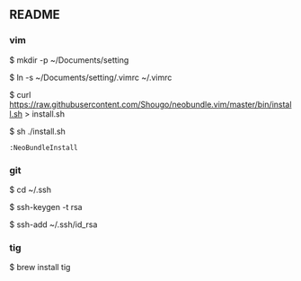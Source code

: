 ## README

### vim

$ mkdir -p ~/Documents/setting

$ ln -s ~/Documents/setting/.vimrc ~/.vimrc

$ curl https://raw.githubusercontent.com/Shougo/neobundle.vim/master/bin/install.sh > install.sh

$ sh ./install.sh

```
:NeoBundleInstall
```

### git

$ cd ~/.ssh

$ ssh-keygen -t rsa

$ ssh-add ~/.ssh/id_rsa

### tig

$ brew install tig
